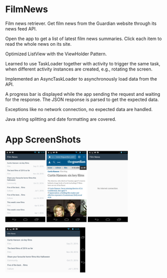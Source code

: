 # FilmNews
Film news retriever. Get film news from the Guardian website through its news feed API. 

Open the app to get a list of latest film news summaries. Click each item to read the whole news on its site. 

Optimized ListView with the ViewHolder Pattern. 

Learned to use TaskLoader together with activity to trigger the same task, when different activity instances are created, e.g., rotating the screen. 

Implemented an AsyncTaskLoader to asynchronously load data from the API. 

A progress bar is displayed while the app sending the request and waiting for the response. The JSON response is parsed to get the expected data. 

Exceptions like no network connection, no expected data are handled. 

Java string splitting and date formatting are covered. 

# App ScreenShots
<img src="screenshots/FilmNewsList.png" width="25%" alt="Film news list"/> <img src="screenshots/NewsOnWebsite.png" width="25%" alt="News on its website"/> <img src="screenshots/NoInternetConnection.png" width="25%" alt="No network connection"/>

<img src="screenshots/LandscapeView.png" width="50%" alt="Landscape view"/>
